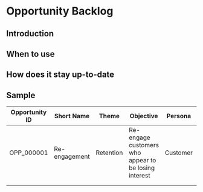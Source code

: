 # Opportunity Backlog

## Introduction

## When to use

## How does it stay up-to-date

## Sample

| Opportunity ID | Short Name    | Theme     | Objective                                            | Persona  | Key Results                                      | Pod        | AKA | Added By | Added Date |
| -------------- | ------------- | --------- | ---------------------------------------------------- | -------- | ------------------------------------------------ | ---------- | --- | -------- | ---------- |
| OPP_000001     | Re-engagement | Retention | Re-engage customers who appear to be losing interest | Customer | Drive down customer churn, drive up customer NPS | Unassigned | N/A | CPO      | 1/1/2021   |
|                |               |           |                                                      |          |                                                  |            |     |          |            |
|                |               |           |                                                      |          |                                                  |            |     |          |            |
